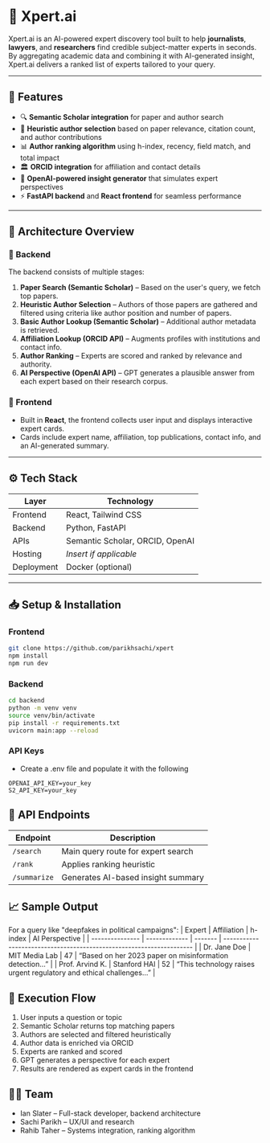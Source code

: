 # 🧠 Xpert.ai

Xpert.ai is an AI-powered expert discovery tool built to help **journalists**, **lawyers**, and **researchers** find credible subject-matter experts in seconds. By aggregating academic data and combining it with AI-generated insight, Xpert.ai delivers a ranked list of experts tailored to your query.

---

## 🚀 Features

- 🔍 **Semantic Scholar integration** for paper and author search
- 🧮 **Heuristic author selection** based on paper relevance, citation count, and author contributions
- 📊 **Author ranking algorithm** using h-index, recency, field match, and total impact
- 🏛️ **ORCID integration** for affiliation and contact details
- 🧠 **OpenAI-powered insight generator** that simulates expert perspectives
- ⚡ **FastAPI backend** and **React frontend** for seamless performance

---

## 🧱 Architecture Overview

### 🔧 Backend

The backend consists of multiple stages:

1. **Paper Search (Semantic Scholar)** – Based on the user's query, we fetch top papers.
2. **Heuristic Author Selection** – Authors of those papers are gathered and filtered using criteria like author position and number of papers.
3. **Basic Author Lookup (Semantic Scholar)** – Additional author metadata is retrieved.
4. **Affiliation Lookup (ORCID API)** – Augments profiles with institutions and contact info.
5. **Author Ranking** – Experts are scored and ranked by relevance and authority.
6. **AI Perspective (OpenAI API)** – GPT generates a plausible answer from each expert based on their research corpus.

### 🎨 Frontend

- Built in **React**, the frontend collects user input and displays interactive expert cards.
- Cards include expert name, affiliation, top publications, contact info, and an AI-generated summary.

---

## ⚙️ Tech Stack

| Layer      | Technology          |
|------------|---------------------|
| Frontend   | React, Tailwind CSS |
| Backend    | Python, FastAPI     |
| APIs       | Semantic Scholar, ORCID, OpenAI |
| Hosting    | _Insert if applicable_ |
| Deployment | Docker (optional)   |

---

## 📥 Setup & Installation

### Frontend
```bash
git clone https://github.com/parikhsachi/xpert
npm install
npm run dev
```

### Backend

```bash
cd backend
python -m venv venv
source venv/bin/activate
pip install -r requirements.txt
uvicorn main:app --reload
```

### API Keys
- Create a .env file and populate it with the following
```
OPENAI_API_KEY=your_key
S2_API_KEY=your_key
```

## 📡 API Endpoints
| Endpoint     | Description                        |
| ------------ | ---------------------------------- |
| `/search`    | Main query route for expert search |
| `/rank`      | Applies ranking heuristic          |
| `/summarize` | Generates AI-based insight summary |

## 📈 Sample Output
For a query like "deepfakes in political campaigns":
| Expert          | Affiliation   | h-index | AI Perspective                                                       |
| --------------- | ------------- | ------- | -------------------------------------------------------------------- |
| Dr. Jane Doe    | MIT Media Lab | 47      | “Based on her 2023 paper on misinformation detection...”             |
| Prof. Arvind K. | Stanford HAI  | 52      | “This technology raises urgent regulatory and ethical challenges...” |

## 🧠 Execution Flow
1. User inputs a question or topic
2. Semantic Scholar returns top matching papers
3. Authors are selected and filtered heuristically
4. Author data is enriched via ORCID
5. Experts are ranked and scored
6. GPT generates a perspective for each expert
7. Results are rendered as expert cards in the frontend

## 🧑‍💻 Team
- Ian Slater – Full-stack developer, backend architecture
- Sachi Parikh – UX/UI and research
- Rahib Taher – Systems integration, ranking algorithm